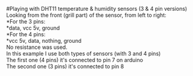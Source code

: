 #Playing with DHT11 temperature & humidity sensors (3 & 4 pin versions)  
Looking from the front (grill part) of the sensor, from left to right:  
*For the 3 pins:  
 *data, vcc 5v, ground  
*For the 4 pins:  
 *vcc 5v, data, nothing, ground  
No resistance was used.  
In this example I use both types of sensors (with 3 and 4 pins)  
The first one (4 pins) it's connected to pin 7 on arduino  
The second one (3 pins) it's connected to pin 8  
